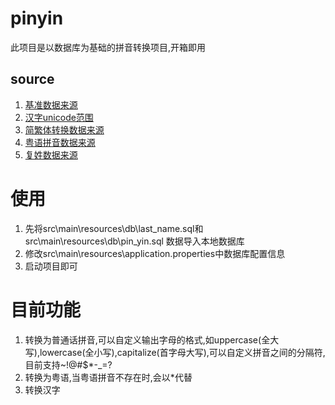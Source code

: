 # pinyin
此项目是以数据库为基础的拼音转换项目,开箱即用

## source
1. [基准数据来源](https://github.com/belerweb/pinyin4j)
2. [汉字unicode范围](https://www.qqxiuzi.cn/zh/hanzi-unicode-bianma.php)
3. [简繁体转换数据来源](https://github.com/BYVoid/OpenCC/tree/master/data/dictionary)
4. [粤语拼音数据来源](https://github.com/YuhangGe/yueyu/blob/master/dict.txt)
5. [复姓数据来源](https://baike.baidu.com/item/%E5%A4%8D%E5%A7%93/4092246?fr=aladdin) 

# 使用
1. 先将src\main\resources\db\last_name.sql和src\main\resources\db\pin_yin.sql 数据导入本地数据库
2. 修改src\main\resources\application.properties中数据库配置信息
3. 启动项目即可

# 目前功能
1. 转换为普通话拼音,可以自定义输出字母的格式,如uppercase(全大写),lowercase(全小写),capitalize(首字母大写),可以自定义拼音之间的分隔符,目前支持~!@#$*-_=?
2. 转换为粤语,当粤语拼音不存在时,会以*代替
3. 转换汉字